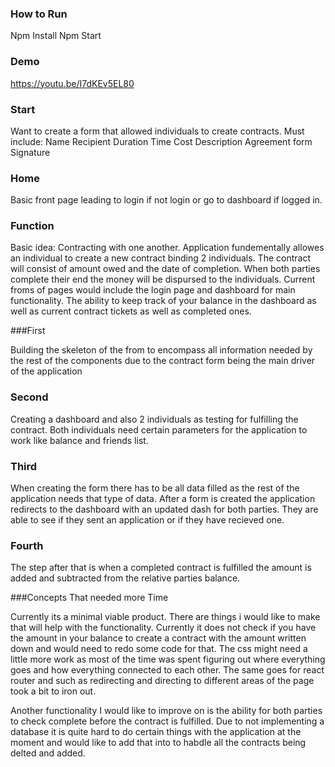 
### How to Run

Npm Install
Npm Start

### Demo

https://youtu.be/I7dKEv5EL80

### Start

Want to create a form that allowed individuals to create contracts.
Must include:
Name
Recipient
Duration
Time 
Cost
Description
Agreement form
Signature
### Home

Basic front page leading to login if not login or go to dashboard if logged in.

### Function

Basic idea: Contracting with one another.
Application fundementally allowes an individual to create a new contract binding 2 individuals. The contract will consist of amount owed and the date of completion. When both parties complete their end the money will be dispursed to the individuals. Current froms of pages would include the login page and dashboard for main functionality. The ability to keep track of your balance in the dashboard as well as current contract tickets as well as completed ones.


###First

Building the skeleton of the from to encompass all information needed by the rest of the components due to the contract form being the main driver of the application

### Second

Creating a dashboard and also 2 individuals as testing for fulfilling the contract. Both individuals need certain parameters for the application to work like balance and friends list.

### Third

When creating the form there has to be all data filled as the rest of the application needs that type of data. After a form is created the application redirects to the dashboard with an updated dash for both parties. They are able to see if they sent an application or if they have recieved one.

### Fourth

The step after that is when a completed contract is fulfilled the amount is added and subtracted from the relative parties balance.



###Concepts That needed more Time

Currently its a minimal viable product. There are things i would like to make that will help with the functionality. Currently it does not check if you have the amount in your balance to create a contract with the amount written down and would need to redo some code for that. The css might need a little more work as most of the time was spent figuring out where everything goes and how everything connected to each other. The same goes for react router and such as redirecting and directing to different areas of the page took a bit to iron out.

Another functionality I would like to improve on is the ability for both parties to check complete before the contract is fulfilled. Due to not implementing a database it is quite hard to do certain things with the application at the moment and would like to add that into to habdle all the contracts being delted and added.










